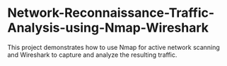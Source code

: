 # Network-Reconnaissance-Traffic-Analysis-using-Nmap-Wireshark
This project demonstrates how to use Nmap for active network scanning and Wireshark to capture and analyze the resulting traffic.
